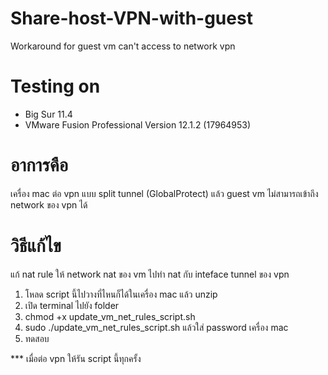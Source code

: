 # Share-host-VPN-with-guest
Workaround for guest vm can't access to network vpn

# Testing on
- Big Sur 11.4
- VMware Fusion Professional Version 12.1.2 (17964953)

# อาการคือ 
เครื่อง mac ต่อ vpn แบบ split tunnel (GlobalProtect) แล้ว guest vm ไม่สามารถเข้าถึง network ของ vpn ได้  

# วิธีแก้ไข  
แก้ nat rule ให้ network nat ของ vm ไปทำ nat กับ inteface tunnel ของ vpn
1. โหลด script นี้ไปวางที่ไหนก็ได้ในเครื่อง mac แล้ว unzip
2. เปิด terminal ไปยัง folder
3. chmod +x update_vm_net_rules_script.sh
4. sudo ./update_vm_net_rules_script.sh แล้วใส่ password เครื่อง mac
5. ทดสอบ

*** เมื่อต่อ vpn ให้รัน script นี้ทุกครั้ง  
